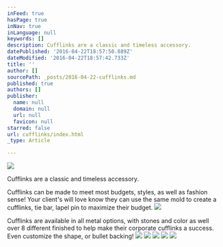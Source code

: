 ```yaml
---
inFeed: true
hasPage: true
inNav: true
inLanguage: null
keywords: []
description: Cufflinks are a classic and timeless accessory.
datePublished: '2016-04-22T18:57:50.889Z'
dateModified: '2016-04-22T18:57:42.733Z'
title: ''
author: []
sourcePath: _posts/2016-04-22-cufflinks.md
published: true
authors: []
publisher:
  name: null
  domain: null
  url: null
  favicon: null
starred: false
url: cufflinks/index.html
_type: Article

---
```

![](https://the-grid-user-content.s3-us-west-2.amazonaws.com/a66de749-7ec6-4e49-9bcc-564b2be26018.jpg)

Cufflinks are a classic and timeless accessory.

Cufflinks can be made to meet most budgets, styles, as well as fashion sense! Your client's will love know they can use the same mold to create a cufflinks, tie bar, lapel pin to maximize their budget.
![](https://the-grid-user-content.s3-us-west-2.amazonaws.com/f628d212-324e-4713-baba-22c3ac18a40f.jpg)

Cufflinks are available in all metal options, with stones and color as well over 8 different finished to help make their corporate cufflinks a success. Even customize the shape, or bullet backing!
![](https://the-grid-user-content.s3-us-west-2.amazonaws.com/5d935e6e-9779-4ae8-b9e8-335bbf695d0f.jpg)
![](https://the-grid-user-content.s3-us-west-2.amazonaws.com/50713c55-a9e2-4817-8622-a68f8705ef0f.jpg)
![](https://the-grid-user-content.s3-us-west-2.amazonaws.com/c9729b61-09ee-4f5e-9026-15a5af694834.jpg)
![](https://the-grid-user-content.s3-us-west-2.amazonaws.com/89fee19f-b869-4755-8267-1c8620cb4f38.jpg)
![](https://the-grid-user-content.s3-us-west-2.amazonaws.com/625c7b1e-1dcb-4425-9e5f-a33d995e7740.jpg)